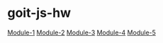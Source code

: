 # goit-js-hw

<a href="./module-1/index.html">Module-1</a>
<a href="./module-2/index.html">Module-2</a>
<a href="./module-3/index.html">Module-3</a>
<a href="./module-4/index.html">Module-4</a>
<a href="./module-5/index.html">Module-5</a>
